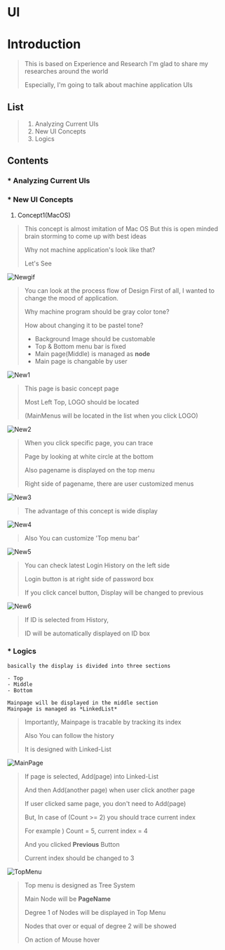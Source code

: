 UI
=====

# Introduction
>
>This is based on Experience and Research
>I'm glad to share my researches around the world
>
>Especially, I'm going to talk about machine application UIs
>

## List
>1. Analyzing Current UIs
>2. New UI Concepts
>3. Logics
>

## Contents
### * Analyzing Current UIs
>
>
>

### * New UI Concepts

1. Concept1(MacOS)
>
> This concept is almost imitation of Mac OS
> But this is open minded brain storming to come up with best ideas
>
> Why not machine application's look like that?
>
> Let's See
>
![Newgif](https://postfiles.pstatic.net/MjAxODEyMTNfNzgg/MDAxNTQ0NjcwMjMzNDk4.j2v08oUCZffQoh71duulrrm7jl9TpZpy-7ZiEAksUVQg.x7d9SU9DSsrMTLDfNisq9VLxuGzCMlWu8yfpCqiF_CYg.GIF.cjsvndtjs1/NewUIFlowLatest.gif?type=w966 "desc")
>
> You can look at the process flow of Design
> First of all, I wanted to change the mood of application. 
>
> Why machine program should be gray color tone?
>
> How about changing it to be pastel tone?
>
> * Background Image should be customable
> * Top & Bottom menu bar is fixed
> * Main page(Middle) is managed as **node**
> * Main page is changable by user
>
>
![New1](https://postfiles.pstatic.net/MjAxODEyMTNfMTM0/MDAxNTQ0NjY5NzAwODg5._YDwezNKKBlukAI4HcXAfdoUqRjP-1Jds_Ca4AsehL8g.lrcy3I9m8vw1PxeZk0nX2LJeCNGet4A0AIstOUL4XAsg.JPEG.cjsvndtjs1/NewUIBackground-flow1.jpg?type=w966 "desc")
>
> This page is basic concept page
>
> Most Left Top, LOGO should be located
>
> (MainMenus will be located in the list when you click LOGO)
>
> 
>
![New2](https://postfiles.pstatic.net/MjAxODEyMTNfMjM2/MDAxNTQ0NjY5NzAwODk1.g5WFL2gRAzTzOfqg46OTGeyDk_38tgM_IcOABDeTaJMg.n_J_KdE8UYKIcce09UHeLLytmMIQY4_IVYOkwD8JHLQg.JPEG.cjsvndtjs1/NewUIBackground-flow2.jpg?type=w966 "desc")
>
> When you click specific page, you can trace
>
> Page by looking at white circle at the bottom
>
> Also pagename is displayed on the top menu  
>
> Right side of pagename, there are user customized menus 
>
> 
>

![New3](https://postfiles.pstatic.net/MjAxODEyMTNfNzkg/MDAxNTQ0NjY5NzAwNzIx.lJICpJ7KeWj4xlCq9tdXzn-JVZAbga8c6-12X6inDvAg.tgYfunFkPG_74PDkv1tyA5QZfTOvg_a_MkedoBHGEXMg.JPEG.cjsvndtjs1/NewUIBackground-flow3.jpg?type=w966 "desc")
>
>
> The advantage of this concept is wide display
>
> 
>

![New4](https://postfiles.pstatic.net/MjAxODEyMTNfMTIw/MDAxNTQ0NjY5NzAwNzIy._DH2Ze0vcyYQKYAV2EIceYsz6afyzU3ouLFJ-j4xXlEg.hKoSqkKFdH57rX2ymY1i2RMJCTc8loOq5ukW8QPnW58g.JPEG.cjsvndtjs1/NewUIBackground-flow4.jpg?type=w966 "desc")
>
>
> Also You can customize 'Top menu bar' 
>
>
![New5](https://postfiles.pstatic.net/MjAxODEyMTNfNTkg/MDAxNTQ0NjY5NzAwNjkw.SQqwCMNACs-bw68NSpcK1uDNASYp2o9TL_S4VnLFBuQg.CY4_pbK_rrKFAz9dO8tIEdCmtzlYDfbWxe1gip3E0_4g.JPEG.cjsvndtjs1/NewUIBackground-flow5.jpg?type=w966 "desc")
>
>
> You can check latest Login History on the left side
> 
> Login button is at right side of password box
>
> If you click cancel button, Display will be changed to previous
>
> 
>
![New6](https://postfiles.pstatic.net/MjAxODEyMTNfOTAg/MDAxNTQ0NjY5NzAwNzIx.2ggvcyMbOgSn3Gafk6BoM3ZO-cB0HVnf1Q80rXWS6-wg.hNXZ466wkXk2U7LFnKA2W_R3Hwpcjds6SAeaEPHmV_Ig.JPEG.cjsvndtjs1/NewUIBackground-flow6.jpg?type=w966 "desc")
>
>
> If ID is selected from History, 
>
> ID will be automatically displayed on ID box
>
>


### * Logics
```
basically the display is divided into three sections

- Top
- Middle
- Bottom

Mainpage will be displayed in the middle section
Mainpage is managed as *LinkedList*
```
>
> Importantly, Mainpage is tracable by tracking its index 
>
> Also You can follow the history
>
> It is designed with Linked-List
>
![MainPage](https://postfiles.pstatic.net/MjAxODEyMTNfMTY1/MDAxNTQ0NjkxMjcwMzI3.UM7wWd827AA-zkRtYIt5ACu9qmKonEt7qZZjErJs2h4g.6Wtg-XyegkhGU6oolcQ4FhGWFfWA1C85Ueay4ELhZSgg.PNG.cjsvndtjs1/MainpageHistoryManaging.png?type=w966 "desc")
>
> If page is selected, Add(page) into Linked-List
>
> And then Add(another page) when user click another page
>
> If user clicked same page, you don't need to Add(page)
>
> But, In case of (Count >= 2) you should trace current index
>
> For example ) Count = 5, current index = 4  
>
> And you clicked **Previous** Button
>
> Current index should be changed to 3
> 
>  
>
![TopMenu](https://postfiles.pstatic.net/MjAxODEyMTNfMjMg/MDAxNTQ0NjkxMjcwMzM2.V1UsFvRfeyhbj6B52OERcpwMjQkhMTsz4rzndOtt6AQg.m5wFrwyGt_H_sDlmBA9tlsd_t8EtjcR7IUFAoy2Mnwkg.PNG.cjsvndtjs1/TopMenuCustomizing.png?type=w966 "desc")
>
> Top menu is designed as Tree System
>
> Main Node will be **PageName**
>
> Degree 1 of Nodes will be displayed in Top Menu  
>
> Nodes that over or equal of degree 2 will be showed
>
> On action of Mouse hover
>


